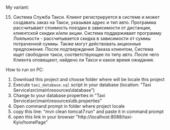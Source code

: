 
My variant:

15. Система Служба Такси. Клиент регистрируется в системе и может создавать заказ на Такси, указывая адрес и тип авто. Программа рассчитывает стоимость поездки в зависимости от дистанции, клиентской скидки и/или акции. Система поддерживает программу Лояльности - рассчитывается скидка в зависимости от суммы потраченной суммы. Также могут действовать акционные предложения. После подтверждения Заказа клиентом, Система ищет свободное такси, соответствующее по типу авто. После чего Клиента оповещают, найдено ли Такси и какое время ожидания. 

How to run on PC:
1) Download this project and choose folder where will be locale this project
2) Execute `taxi_database.sql` script in your database (location: "Taxi Service\src\main\resources\database")
3) Change to your database properties in "Taxi Service\src\main\resources\db.properties"
4) Open command prompt in folder where project locale
5) copy this line: "mvn clean tomcat7:run" and paste it in command prompt
6) open this link in your browser "http://localhost:8088/taxi-Kyiv/homePage"
